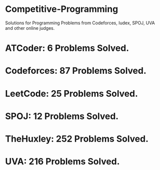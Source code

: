 # Competitive-Programming
Solutions for Programming Problems from Codeforces, Iudex, SPOJ, UVA and other online judges.

# ATCoder: 6 Problems Solved.
# Codeforces: 87 Problems Solved.
# LeetCode: 25 Problems Solved.
# SPOJ: 12 Problems Solved.
# TheHuxley: 252 Problems Solved.
# UVA: 216 Problems Solved.
